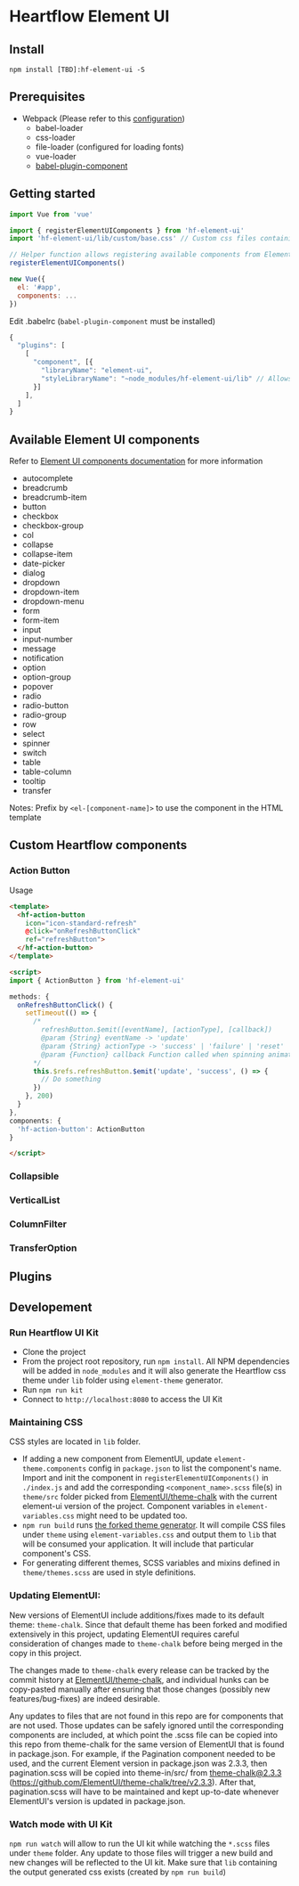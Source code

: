 # Heartflow Element UI

## Install
```shell
npm install [TBD]:hf-element-ui -S
```

## Prerequisites
- Webpack (Please refer to this [configuration](https://github.com/MrLyfing/hf-element-ui/blob/master/webpack.config.js))
  - babel-loader
  - css-loader
  - file-loader (configured for loading fonts)
  - vue-loader
  - [babel-plugin-component](https://github.com/ElementUI/babel-plugin-component)

## Getting started
``` javascript
import Vue from 'vue'

import { registerElementUIComponents } from 'hf-element-ui'
import 'hf-element-ui/lib/custom/base.css' // Custom css files containing styles for fonts, themes colors, etc..

// Helper function allows registering available components from Element UI
registerElementUIComponents()

new Vue({
  el: '#app',
  components: ...
})
```
Edit .babelrc (`babel-plugin-component` must be installed)
```javascript
{
  "plugins": [
    [
      "component", [{
        "libraryName": "element-ui",
        "styleLibraryName": "~node_modules/hf-element-ui/lib" // Allows Element-UI to use Heartflow custom theme
      }]
    ],
  ]
}
```
## Available Element UI components
Refer to [Element UI components documentation](http://element.eleme.io/#/en-US/component/installation) for more information

- autocomplete
- breadcrumb
- breadcrumb-item
- button
- checkbox
- checkbox-group
- col
- collapse
- collapse-item
- date-picker
- dialog
- dropdown
- dropdown-item
- dropdown-menu
- form
- form-item
- input
- input-number
- message
- notification
- option
- option-group
- popover
- radio
- radio-button
- radio-group
- row
- select
- spinner
- switch
- table
- table-column
- tooltip
- transfer

Notes: Prefix by `<el-[component-name]>` to use the component in the HTML template

## Custom Heartflow components

### Action Button
Usage
```html
<template>
  <hf-action-button 
    icon="icon-standard-refresh" 
    @click="onRefreshButtonClick"
    ref="refreshButton">
  </hf-action-button>
</template>

<script>
import { ActionButton } from 'hf-element-ui'

methods: {
  onRefreshButtonClick() {
    setTimeout(() => {
      /*
        refreshButton.$emit([eventName], [actionType], [callback])
        @param {String} eventName -> 'update'
        @param {String} actionType -> 'success' | 'failure' | 'reset' | 'complete'
        @param {Function} callback Function called when spinning animation is finished
      */
      this.$refs.refreshButton.$emit('update', 'success', () => {
        // Do something
      })
    }, 200)
  }
},
components: {
  'hf-action-button': ActionButton
}

</script>
```


### Collapsible

### VerticalList

### ColumnFilter

### TransferOption

## Plugins

## Developement

### Run Heartflow UI Kit
- Clone the project
- From the project root repository, run `npm install`. All NPM dependencies will be added in `node_modules` and it will also generate the Heartflow css theme under `lib` folder using `element-theme` generator.
- Run `npm run kit`
- Connect to `http://localhost:8080` to access the UI Kit

### Maintaining CSS
CSS styles are located in `lib` folder.

- If adding a new component from ElementUI, update `element-theme.components` config in `package.json` to list the component's name. Import and init the component in `registerElementUIComponents()` in `./index.js` and add the corresponding `<component_name>.scss` file(s) in `theme/src` folder picked from [ElementUI/theme-chalk](https://github.com/ElementUI/theme-chalk) with the current element-ui version of the project. Component variables in `element-variables.css` might need to be updated too. 
- `npm run build` runs [the forked theme generator](https://github.com/syn-zeta/element-theme). It will compile CSS files under `theme` using `element-variables.css` and output them to `lib` that will be consumed your application. It will include that particular component's CSS.
- For generating different themes, SCSS variables and mixins defined in `theme/themes.scss` are used in style definitions.

### Updating ElementUI:

New versions of ElementUI include additions/fixes made to its default theme: `theme-chalk`.
Since that default theme has been forked and modified extensively in this project, updating ElementUI
requires careful consideration of changes made to `theme-chalk` before being merged in the copy in this project.

The changes made to `theme-chalk` every release can be tracked by the commit history at
[ElementUI/theme-chalk](https://github.com/ElementUI/theme-chalk/commits/master), and individual hunks can be
copy-pasted manually after ensuring that those changes (possibly new features/bug-fixes) are indeed desirable.

Any updates to files that are not found in this repo are for components that are not used. Those updates can be safely
ignored until the corresponding components are included, at which point the .scss file can be copied into this repo from
theme-chalk for the same version of ElementUI that is found in package.json. For example, if the Pagination component
needed to be used, and the current Element version in package.json was 2.3.3, then pagination.scss will be copied into
theme-in/src/ from theme-chalk@2.3.3 (https://github.com/ElementUI/theme-chalk/tree/v2.3.3). After that, pagination.scss
will have to be maintained and kept up-to-date whenever ElementUI's version is updated in package.json.


### Watch mode with UI Kit

`npm run watch` will allow to run the UI kit while watching the `*.scss` files under `theme` folder. Any update to those files will trigger a new build and new changes will be reflected to the UI kit. Make sure that `lib` containing the output generated css exists (created by `npm run build`) 
